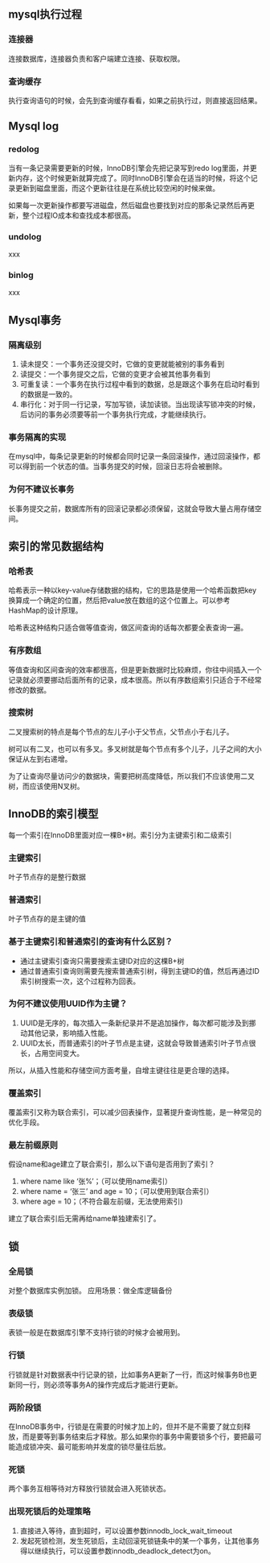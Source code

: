 ## mysql执行过程
### 连接器
连接数据库，连接器负责和客户端建立连接、获取权限。

### 查询缓存
执行查询语句的时候，会先到查询缓存看看，如果之前执行过，则直接返回结果。

## Mysql log
### redolog
当有一条记录需要更新的时候，InnoDB引擎会先把记录写到redo log里面，并更新内存，这个时候更新就算完成了。同时InnoDB引擎会在适当的时候，将这个记录更新到磁盘里面，而这个更新往往是在系统比较空闲的时候来做。

如果每一次更新操作都要写进磁盘，然后磁盘也要找到对应的那条记录然后再更新，整个过程IO成本和查找成本都很高。

### undolog
xxx

### binlog
xxx

## Mysql事务
### 隔离级别
1. 读未提交：一个事务还没提交时，它做的变更就能被别的事务看到
2. 读提交：一个事务提交之后，它做的变更才会被其他事务看到
3. 可重复读：一个事务在执行过程中看到的数据，总是跟这个事务在启动时看到的数据是一致的。
4. 串行化：对于同一行记录，写加写锁，读加读锁。当出现读写锁冲突的时候，后访问的事务必须要等前一个事务执行完成，才能继续执行。

### 事务隔离的实现
在mysql中，每条记录更新的时候都会同时记录一条回滚操作，通过回滚操作，都可以得到前一个状态的值。当事务提交的时候，回滚日志将会被删除。

### 为何不建议长事务
长事务提交之前，数据库所有的回滚记录都必须保留，这就会导致大量占用存储空间。

## 索引的常见数据结构

### 哈希表
哈希表示一种以key-value存储数据的结构，它的思路是使用一个哈希函数把key换算成一个确定的位置，然后把value放在数组的这个位置上。可以参考HashMap的设计原理。

哈希表这种结构只适合做等值查询，做区间查询的话每次都要全表查询一遍。

### 有序数组
等值查询和区间查询的效率都很高，但是更新数据时比较麻烦，你往中间插入一个记录就必须要挪动后面所有的记录，成本很高。所以有序数组索引只适合于不经常修改的数据。

### 搜索树
二叉搜索树的特点是每个节点的左儿子小于父节点，父节点小于右儿子。

树可以有二叉，也可以有多叉。多叉树就是每个节点有多个儿子，儿子之间的大小保证从左到右递增。

为了让查询尽量访问少的数据块，需要把树高度降低，所以我们不应该使用二叉树，而应该使用N叉树。


## InnoDB的索引模型
每一个索引在InnoDB里面对应一棵B+树。索引分为主键索引和二级索引

### 主键索引
叶子节点存的是整行数据

### 普通索引
叶子节点存的是主键的值

### 基于主键索引和普通索引的查询有什么区别？
- 通过主键索引查询只需要搜索主键ID对应的这棵B+树
- 通过普通索引查询则需要先搜索普通索引树，得到主键ID的值，然后再通过ID索引树搜索一次，这个过程称为回表。

### 为何不建议使用UUID作为主键？
1. UUID是无序的，每次插入一条新纪录并不是追加操作，每次都可能涉及到挪动其他记录，影响插入性能。
2. UUID太长，而普通索引的叶子节点是主键，这就会导致普通索引叶子节点很长，占用空间变大。

所以，从插入性能和存储空间方面考量，自增主键往往是更合理的选择。

### 覆盖索引
覆盖索引又称为联合索引，可以减少回表操作，显著提升查询性能，是一种常见的优化手段。

### 最左前缀原则
假设name和age建立了联合索引，那么以下语句是否用到了索引？
1. where name like ‘张%’；（可以使用name索引）
2. where name = ‘张三’ and age = 10；（可以使用到联合索引）
3. where age = 10；（不符合最左前缀，无法使用索引)

建立了联合索引后无需再给name单独建索引了。

## 锁
### 全局锁
对整个数据库实例加锁。
应用场景：做全库逻辑备份

### 表级锁
表锁一般是在数据库引擎不支持行锁的时候才会被用到。

### 行锁
行锁就是针对数据表中行记录的锁，比如事务A更新了一行，而这时候事务B也更新同一行，则必须等事务A的操作完成后才能进行更新。

### 两阶段锁
在InnoDB事务中，行锁是在需要的时候才加上的，但并不是不需要了就立刻释放，而是要等到事务结束后才释放。那么如果你的事务中需要锁多个行，要把最可能造成锁冲突、最可能影响并发度的锁尽量往后放。

### 死锁
两个事务互相等待对方释放行锁就会进入死锁状态。

### 出现死锁后的处理策略
1. 直接进入等待，直到超时，可以设置参数innodb_lock_wait_timeout
2. 发起死锁检测，发生死锁后，主动回滚死锁链条中的某一个事务，让其他事务得以继续执行，可以设置参数innodb_deadlock_detect为on。





